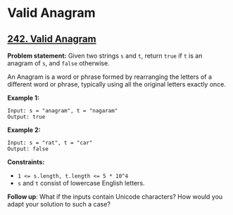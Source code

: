 # Valid Anagram

## [242. Valid Anagram](https://leetcode.com/problems/valid-anagram/)

**Problem statement:**
Given two strings `s` and `t`, return `true` if `t` is an anagram of `s`, and `false` otherwise.

An Anagram is a word or phrase formed by rearranging the letters of a different word or phrase, typically using all the original letters exactly once.

**Example 1:**

```
Input: s = "anagram", t = "nagaram"
Output: true
```

**Example 2:**

```
Input: s = "rat", t = "car"
Output: false
```

**Constraints:**

* `1 <= s.length, t.length <= 5 * 10^4`
* `s` and `t` consist of lowercase English letters.

**Follow up**: What if the inputs contain Unicode characters? How would you adapt your solution to such a case?
